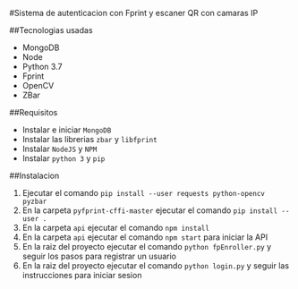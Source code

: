#Sistema de autenticacion con Fprint y escaner QR con camaras IP

##Tecnologias usadas
- MongoDB
- Node
- Python 3.7
- Fprint
- OpenCV
- ZBar

##Requisitos
- Instalar e iniciar `MongoDB`
- Instalar las librerias `zbar` y `libfprint`
- Instalar `NodeJS` y `NPM` 
- Instalar `python 3` y `pip`

##Instalacion
1. Ejecutar el comando `pip install --user requests python-opencv pyzbar`
2. En la carpeta `pyfprint-cffi-master` ejecutar el comando `pip install --user .`
3. En la carpeta `api` ejecutar el comando `npm install`
4. En la carpeta `api` ejecutar el comando `npm start` para iniciar la API
5. En la raiz del proyecto ejecutar el comando `python fpEnroller.py` y seguir los pasos para registrar un usuario
6. En la raiz del proyecto ejecutar el comando `python login.py` y seguir las instrucciones para iniciar sesion